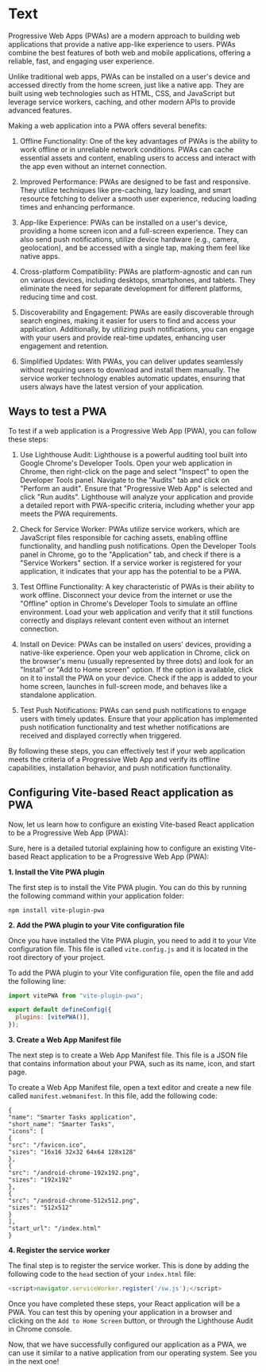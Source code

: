# Text

Progressive Web Apps (PWAs) are a modern approach to building web applications that provide a native app-like experience to users. PWAs combine the best features of both web and mobile applications, offering a reliable, fast, and engaging user experience.

Unlike traditional web apps, PWAs can be installed on a user's device and accessed directly from the home screen, just like a native app. They are built using web technologies such as HTML, CSS, and JavaScript but leverage service workers, caching, and other modern APIs to provide advanced features.

Making a web application into a PWA offers several benefits:

1. Offline Functionality: One of the key advantages of PWAs is the ability to work offline or in unreliable network conditions. PWAs can cache essential assets and content, enabling users to access and interact with the app even without an internet connection.

2. Improved Performance: PWAs are designed to be fast and responsive. They utilize techniques like pre-caching, lazy loading, and smart resource fetching to deliver a smooth user experience, reducing loading times and enhancing performance.

3. App-like Experience: PWAs can be installed on a user's device, providing a home screen icon and a full-screen experience. They can also send push notifications, utilize device hardware (e.g., camera, geolocation), and be accessed with a single tap, making them feel like native apps.

4. Cross-platform Compatibility: PWAs are platform-agnostic and can run on various devices, including desktops, smartphones, and tablets. They eliminate the need for separate development for different platforms, reducing time and cost.

5. Discoverability and Engagement: PWAs are easily discoverable through search engines, making it easier for users to find and access your application. Additionally, by utilizing push notifications, you can engage with your users and provide real-time updates, enhancing user engagement and retention.

6. Simplified Updates: With PWAs, you can deliver updates seamlessly without requiring users to download and install them manually. The service worker technology enables automatic updates, ensuring that users always have the latest version of your application.

## Ways to test a PWA

To test if a web application is a Progressive Web App (PWA), you can follow these steps:

1. Use Lighthouse Audit: Lighthouse is a powerful auditing tool built into Google Chrome's Developer Tools. Open your web application in Chrome, then right-click on the page and select "Inspect" to open the Developer Tools panel. Navigate to the "Audits" tab and click on "Perform an audit". Ensure that "Progressive Web App" is selected and click "Run audits". Lighthouse will analyze your application and provide a detailed report with PWA-specific criteria, including whether your app meets the PWA requirements.

2. Check for Service Worker: PWAs utilize service workers, which are JavaScript files responsible for caching assets, enabling offline functionality, and handling push notifications. Open the Developer Tools panel in Chrome, go to the "Application" tab, and check if there is a "Service Workers" section. If a service worker is registered for your application, it indicates that your app has the potential to be a PWA.

3. Test Offline Functionality: A key characteristic of PWAs is their ability to work offline. Disconnect your device from the internet or use the "Offline" option in Chrome's Developer Tools to simulate an offline environment. Load your web application and verify that it still functions correctly and displays relevant content even without an internet connection.

4. Install on Device: PWAs can be installed on users' devices, providing a native-like experience. Open your web application in Chrome, click on the browser's menu (usually represented by three dots) and look for an "Install" or "Add to Home screen" option. If the option is available, click on it to install the PWA on your device. Check if the app is added to your home screen, launches in full-screen mode, and behaves like a standalone application.

5. Test Push Notifications: PWAs can send push notifications to engage users with timely updates. Ensure that your application has implemented push notification functionality and test whether notifications are received and displayed correctly when triggered.

By following these steps, you can effectively test if your web application meets the criteria of a Progressive Web App and verify its offline capabilities, installation behavior, and push notification functionality.

## Configuring Vite-based React application as PWA

Now, let us learn how to configure an existing Vite-based React application to be a Progressive Web App (PWA):

Sure, here is a detailed tutorial explaining how to configure an existing Vite-based React application to be a Progressive Web App (PWA):

**1. Install the Vite PWA plugin**

The first step is to install the Vite PWA plugin. You can do this by running the following command within your application folder:

```
npm install vite-plugin-pwa
```

**2. Add the PWA plugin to your Vite configuration file**

Once you have installed the Vite PWA plugin, you need to add it to your Vite configuration file. This file is called `vite.config.js` and it is located in the root directory of your project.

To add the PWA plugin to your Vite configuration file, open the file and add the following line:

```js
import vitePWA from "vite-plugin-pwa";

export default defineConfig({
  plugins: [vitePWA()],
});
```

**3. Create a Web App Manifest file**

The next step is to create a Web App Manifest file. This file is a JSON file that contains information about your PWA, such as its name, icon, and start page.

To create a Web App Manifest file, open a text editor and create a new file called `manifest.webmanifest`. In this file, add the following code:

```
{
"name": "Smarter Tasks application",
"short_name": "Smarter Tasks",
"icons": [
{
"src": "/favicon.ico",
"sizes": "16x16 32x32 64x64 128x128"
},
{
"src": "/android-chrome-192x192.png",
"sizes": "192x192"
},
{
"src": "/android-chrome-512x512.png",
"sizes": "512x512"
}
],
"start_url": "/index.html"
}
```

**4. Register the service worker**

The final step is to register the service worker. This is done by adding the following code to the `head` section of your `index.html` file:

```js
<script>navigator.serviceWorker.register('/sw.js');</script>
```

Once you have completed these steps, your React application will be a PWA. You can test this by opening your application in a browser and clicking on the `Add to Home Screen` button, or through the Lighthouse Audit in Chrome console.

Now, that we have successfully configured our application as a PWA, we can use it similar to a native application from our operating system. See you in the next one!
